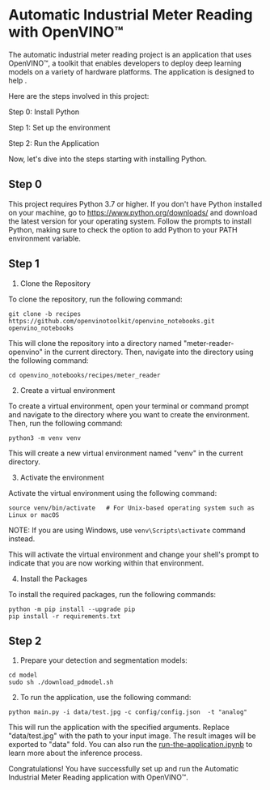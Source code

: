 # Automatic Industrial Meter Reading with OpenVINO™

The automatic industrial meter reading project is an application that uses OpenVINO™, a toolkit that enables developers to deploy deep learning models on a variety of hardware platforms. The application is designed to help .

Here are the steps involved in this project:

Step 0: Install Python

Step 1: Set up the environment

Step 2: Run the Application

Now, let's dive into the steps starting with installing Python.

## Step 0

This project requires Python 3.7 or higher. If you don't have Python installed on your machine, go to https://www.python.org/downloads/ and download the latest version for your operating system. Follow the prompts to install Python, making sure to check the option to add Python to your PATH environment variable.

## Step 1

1. Clone the Repository

To clone the repository, run the following command:

```shell
git clone -b recipes https://github.com/openvinotoolkit/openvino_notebooks.git openvino_notebooks
```

This will clone the repository into a directory named "meter-reader-openvino" in the current directory. Then, navigate into the directory using the following command:

```shell
cd openvino_notebooks/recipes/meter_reader
```

2. Create a virtual environment

To create a virtual environment, open your terminal or command prompt and navigate to the directory where you want to create the environment. Then, run the following command:

```shell
python3 -m venv venv
```
This will create a new virtual environment named "venv" in the current directory.

3. Activate the environment

Activate the virtual environment using the following command:

```shell
source venv/bin/activate   # For Unix-based operating system such as Linux or macOS
```

NOTE: If you are using Windows, use `venv\Scripts\activate` command instead.

This will activate the virtual environment and change your shell's prompt to indicate that you are now working within that environment.

4. Install the Packages

To install the required packages, run the following commands:

```shell
python -m pip install --upgrade pip 
pip install -r requirements.txt
```


## Step 2

1. Prepare your detection and segmentation models:
```shell
cd model
sudo sh ./download_pdmodel.sh
```

2. To run the application, use the following command:

```shell
python main.py -i data/test.jpg -c config/config.json  -t "analog"
```

This will run the application with the specified arguments. Replace "data/test.jpg" with the path to your input image.
The result images will be exported to "data" fold. You can also run the [run-the-application.ipynb](docs/run-the-application.ipynb) to learn more about the inference process.

Congratulations! You have successfully set up and run the Automatic Industrial Meter Reading application with OpenVINO™.
